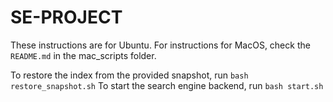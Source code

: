 # SE-PROJECT

These instructions are for Ubuntu. For instructions for MacOS, check the ```README.md``` in the mac_scripts folder.

To restore the index from the provided snapshot, run ```bash restore_snapshot.sh```
To start the search engine backend, run ```bash start.sh```
